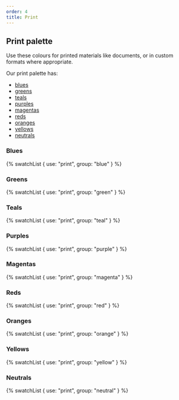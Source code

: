 ```yaml
---
order: 4
title: Print
---
```


## Print palette

Use these colours for printed materials like documents, or in custom formats where appropriate.

Our print palette has:
 
- [blues](#blues)
- [greens](#greens)
- [teals](#teals)
- [purples](#purples)
- [magentas](#magentas)
- [reds](#reds)
- [oranges](#oranges)
- [yellows](#yellows)
- [neutrals](#neutrals)

### <a name="blues"></a>Blues

{% swatchList { use: "print", group: "blue" } %}

### <a name="greens"></a>Greens

{% swatchList { use: "print", group: "green" } %}

### <a name="teals"></a>Teals

{% swatchList { use: "print", group: "teal" } %}

### <a name="purples"></a>Purples

{% swatchList { use: "print", group: "purple" } %}

### <a name="magentas"></a>Magentas

{% swatchList { use: "print", group: "magenta" } %}

### <a name="reds"></a>Reds

{% swatchList { use: "print", group: "red" } %}

### <a name="oranges"></a>Oranges

{% swatchList { use: "print", group: "orange" } %}

### <a name="yellows"></a>Yellows

{% swatchList { use: "print", group: "yellow" } %}

### <a name="neutrals"></a>Neutrals

{% swatchList { use: "print", group: "neutral" } %}
